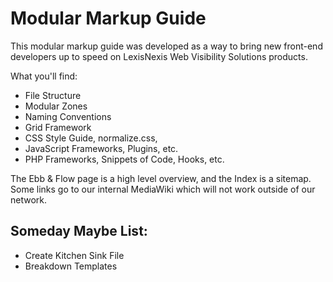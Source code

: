 Modular Markup Guide
=======

This modular markup guide was developed as a way to bring new front-end developers up to speed on LexisNexis Web Visibility Solutions products.

What you'll find:

* File Structure
* Modular Zones
* Naming Conventions
* Grid Framework
* CSS Style Guide, normalize.css, 
* JavaScript Frameworks, Plugins, etc.
* PHP Frameworks, Snippets of Code, Hooks, etc.

The Ebb & Flow page is a high level overview, and the Index is a sitemap. Some links go to our internal MediaWiki which will not work outside of our network. 

Someday Maybe List:
-------------------

* Create Kitchen Sink File
* Breakdown Templates